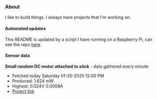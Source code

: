### About
I like to build things. I always have projects that I'm working on.

#### Automated updates
This README is updated by a script I have running on a Raspberry Pi, can see the repo [here](https://github.com/jdc-cunningham/raspi-git-repo-updater).

#### Sensor data


**Small random DC motor attached to stick** - data gathered every minute
- Fetched today Saturday 01-25-2025 12:00 PM
- Produced: 1.624 mW
- Highest: 0.024V 0.0008A
- [Project link](https://github.com/jdc-cunningham/turbine-raspi)